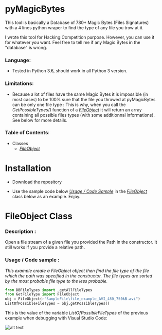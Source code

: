 # pyMagicBytes
This tool is basically a Database of 780+ Magic Bytes (Files Signatures) with a 4 lines python wraper to find the type of any file you trow at it.

I wrote this tool for Hacking Competition purpose. However, you can use it for whatever you want. Feel free to tell me if any Magic Bytes in the "database" is wrong.

### Language: ### 

- Tested in Python 3.6, should work in all Python 3 version.

### Limitations: ###

- Because a lot of files have the same Magic Bytes it is impossible (in most cases) to be 100% sure that the file you throwed at pyMagicBytes can be only one file type : This is why, when you call the *GetPossibleTypes()* function of a [*FileObject*](https://github.com/FanaticPythoner/pyMagicBytes#fileobject-class) it will return an array containing all possible files types (with some additionnal informations). See below for more details.


### Table of Contents: ###

- Classes
  - [*FileObject*](https://github.com/FanaticPythoner/pyMagicBytes#fileobject-class)
  
# Installation

- Download the repository

- Use the sample code below [*Usage / Code Sample*](https://github.com/FanaticPythoner/pyMagicBytes#usage--code-sample-) in the [*FileObject*](https://github.com/FanaticPythoner/pyMagicBytes#fileobject-class) class below as an example. Enjoy.


# FileObject Class

### Description : ###
Open a file stream of a given file you provided the Path in the constructor. It still works if you provide a relative path.

### Usage / Code sample : ###
*This example create a FileObject object then find the file type of the file which the path was specified in the constructor. The file types are sorted by the most probable file type to the less probable.*
```python
from DBFileTypes import _getAllFileTypes
from GetFileType import FileObject
obj = FileObject(r"SampleFile\file_example_AVI_480_750kB.avi")
ListOfPossibleFileTypes = obj.getPossibleTypes()
```
This is the value of the variable *ListOfPossibleFileTypes* of the previous example when debugging with Visual Studio Code:

![alt text](https://i.imgur.com/Y1qB1RK.jpg)
